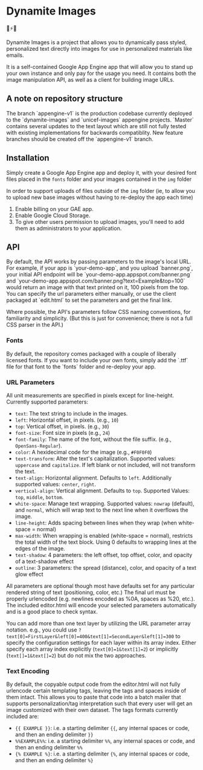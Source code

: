 # Dynamite Images
🎨⚡📝




Dynamite Images is a project that allows you to dynamically pass styled, personalized text directly into images for use in personalized materials like emails.

It is a self-contained Google App Engine app that will allow you to stand up your own instance and only pay for the usage you need. It contains both the image manipulation API, as well as a client for building image URLs.

<h2>A note on repository structure </h2>
The branch `appengine-v1` is the production codebase currently deployed to the `dynamite-images` and `unicef-images` appengine projects.  `Master` contains several updates to the text layout which are still not fully tested with existing implementations for backwards compatiblity.  New feature branches should be created off the `appengine-v1` branch.

<h2>Installation</h2>

Simply create a Google App Engine app and deploy it, with your desired font files placed in the `fonts` folder and your images contained in the `img` folder

In order to support uploads of files outside of the `img` folder (ie, to allow you to upload new base images without having to re-deploy the app each time)

1. Enable billing on your GAE app.
2. Enable Google Cloud Storage. 
3. To give other users permission to upload images, you'll need to add them as administrators to your application.  

<h2>API</h2>
By default, the API works by passing parameters to the image's local URL. For example, if your app is `your-demo-app`, and you upload `banner.png`, your initial API endpoint will be `your-demo-app.appspot.com/banner.png` and `your-demo-app.appspot.com/banner.png?text=Example&top=100` would return an image with that text printed on it, 100 pixels from the top. You can specify the url parameters either manually, or use the client packaged at `edit.html` to set the parameters and get the final link.

Where possible, the API's parameters follow CSS naming conventions, for familiarity and simplicity. (But this is just for convenience; there is not a full CSS parser in the API.)

<h3>Fonts</h3>
By default, the repository comes packaged with a couple of liberally licensed fonts. If you want to include your own fonts, simply add the `.ttf` file for that font to the `fonts` folder and re-deploy your app.

<h3>URL Parameters</h3>

All unit measurements are specified in pixels except for line-height. Currently supported parameters:

- `text`: The text string to include in the images.
- `left`: Horizontal offset, in pixels. (e.g., `10`)
- `top`: Vertical offset, in pixels. (e.g., `30`)
- `font-size`: Font size in pixels (e.g., `24`)
- `font-family`: The name of the font, without the file suffix. (e.g., `OpenSans-Regular`).
- `color`: A hexidecimal code for the image (e.g., `#F0F0F0`)
- `text-transform`: Alter the text's capitalization. Supported values: `uppercase` and `capitalize`. If left blank or not included, will not transform the text.
- `text-align`: Horizontal alignment. Defaults to `left`. Additionally supported values: `center`, `right`.
- `vertical-align`: Vertical alignment. Defaults to `top`. Supported Values: `top`, `middle`, `bottom`.
- `white-space`: Manage text wrapping. Supported values: `nowrap` (default), and `normal`, which will wrap text to the next line when it overflows the image.
- `line-height`: Adds spacing between lines when they wrap (when white-space = normal)
- `max-width`: When wrapping is enabled (white-space = normal), restricts the total width of the text block. Using 0 defaults to wrapping lines at the edges of the image.
- `text-shadow`: 4 parameters: the left offset, top offset, color, and opacity of a text-shadow effect
- `outline`: 3 parameters: the spread (distance), color, and opacity of a text glow effect

All parameters are optional though most have defaults set for any particular rendered string of text (positioning, color, etc.) The final url must be properly urlencoded (e.g. newlines encoded as %0A, spaces as %20, etc.).  The included editor.html will encode your selected parameters automatically and is a good place to check syntax.

You can add more than one text layer by utilizing the URL parameter array notation. e.g., you could use `?text[0]=FirstLayer&left[0]=400&text[1]=SecondLayer&left[1]=300` to specify the configuration settings for each layer within its array index.  Either specify each array index explicitly (`text[0]=1&text[1]=2`) or implicitly (`text[]=1&text[]=2`) but do not mix the two approaches.

<h3>Text Encoding</h3>

By default, the copyable output code from the editor.html will not fully urlencode certain templating tags, leaving the tags and spaces inside of them intact.  This allows you to paste that code into a batch mailer that supports personalization/tag interpretation such that every user will get an image customized with their own dataset. The tags formats currently included are:
- `{{ EXAMPLE }}`: i.e. a starting delimiter `{{`, any internal spaces or code, and then an ending delimiter `}}`
- `%%EXAMPLE%%`: i.e. a starting delimiter `%%`, any internal spaces or code, and then an ending delimiter `%%`
- `{% EXAMPLE %}`: i.e. a starting delimiter `{%`, any internal spaces or code, and then an ending delimiter `%}`
